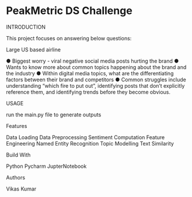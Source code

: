 # PeakMetric DS Challenge

INTRODUCTION

This project focuses on answering below questions:

Large US based airline

● Biggest worry - viral negative social media posts hurting the brand
● Wants to know more about common topics happening about the brand and the industry
● Within digital media topics, what are the differentiating factors between their brand and
competitors
● Common struggles include understanding “which fire to put out”, identifying posts that
don’t explicitly reference them, and identifying trends before they become obvious.

USAGE

run the main.py file to generate outputs

Features

Data Loading
Data Preprocessing
Sentiment Computation
Feature Engineering
Named Entity Recognition
Topic Modelling
Text Similarity 

Build With

Python
Pycharm
JupterNotebook


Authors

Vikas Kumar
